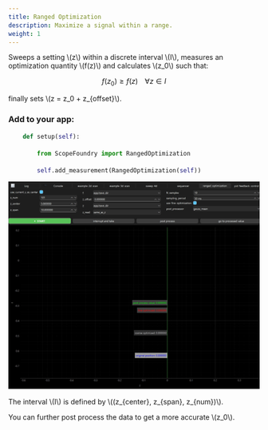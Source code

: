 ```yaml
---
title: Ranged Optimization
description: Maximize a signal within a range.
weight: 1
---
```


Sweeps a setting \\(z\\) within a discrete interval \\(I\\), measures an optimization quantity \\(f(z)\\) and calculates \\(z_0\\) such that:


```math
f(z_0) \geq f(z) \, \, \, \, \, \, \forall z \in I
```

finally sets \\(z = z_0 + z_{offset}\\).

### Add to your app:

```python
    def setup(self):

        from ScopeFoundry import RangedOptimization

        self.add_measurement(RangedOptimization(self))
```


![overview](overview.png)

The interval \\(I\\) is defined by \\((z_{center}, z_{span}, z_{num})\\).

You can further post process the data to get a more accurate \\(z_0\\).

